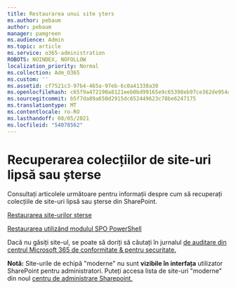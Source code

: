 ```yaml
---
title: Restaurarea unui site șters
ms.author: pebaum
author: pebaum
manager: pamgreen
ms.audience: Admin
ms.topic: article
ms.service: o365-administration
ROBOTS: NOINDEX, NOFOLLOW
localization_priority: Normal
ms.collection: Adm_O365
ms.custom: ''
ms.assetid: cf7521c3-97b4-465a-97eb-6c0a41338a30
ms.openlocfilehash: c65f9a472190a8121eeb0bd99165e9c65398eb97ce362de954d491078e322f44
ms.sourcegitcommit: b5f7da89a650d2915dc652449623c78be6247175
ms.translationtype: MT
ms.contentlocale: ro-RO
ms.lasthandoff: 08/05/2021
ms.locfileid: "54078562"
---
```

# <a name="recover-missing-or-deleted-site-collections"></a>Recuperarea colecțiilor de site-uri lipsă sau șterse

Consultați articolele următoare pentru informații despre cum să recuperați colecțiile de site-uri lipsă sau șterse din SharePoint.

[Restaurarea site-urilor șterse](https://docs.microsoft.com/sharepoint/restore-deleted-site-collection)

[Restaurarea utilizând modulul SPO PowerShell](https://support.office.com/article/Introduction-to-the-SharePoint-Online-Management-Shell-C16941C3-19B4-4710-8056-34C034493429)

Dacă nu găsiți site-ul, se poate să doriți să căutați în jurnalul [de auditare din centrul Microsoft 365 de conformitate &amp; pentru securitate.](https://docs.microsoft.com/microsoft-365/compliance/search-the-audit-log-in-security-and-compliance)

**Notă:** Site-urile de echipă "moderne" nu sunt **vizibile în interfața** utilizator SharePoint pentru administratori. Puteți accesa lista de site-uri "moderne" din noul [centru de administrare Sharepoint.](https://docs.microsoft.com/sharepoint/get-started-new-admin-center)


